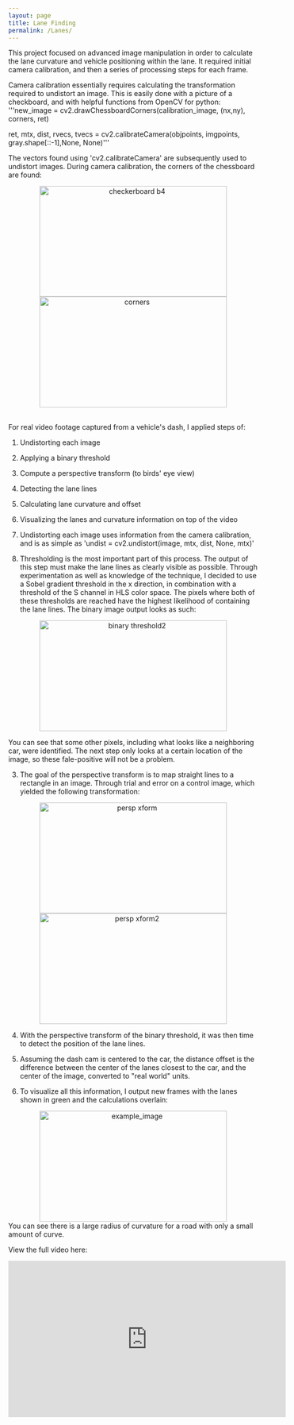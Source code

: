```yaml
---
layout: page
title: Lane Finding
permalink: /Lanes/
---
```

This project focused on advanced image manipulation in order to calculate the lane curvature and vehicle positioning within the lane. It required initial camera calibration, and then a series of processing steps for each frame.

Camera calibration essentially requires calculating the transformation required to undistort an image. This is easily done with a picture of a checkboard, and with helpful functions from OpenCV for python:
'''new_image = cv2.drawChessboardCorners(calibration_image, (nx,ny), corners, ret)

ret, mtx, dist, rvecs, tvecs = cv2.calibrateCamera(objpoints, imgpoints, gray.shape[::-1],None, None)'''

The vectors found using 'cv2.calibrateCamera' are subsequently used to undistort images. During camera calibration, the corners of the chessboard are found:
<center><a data-flickr-embed="true"  href="https://www.flickr.com/photos/169500224@N07/46645486945/in/dateposted-public/" title="checkerboard b4"><img src="https://live.staticflickr.com/7922/46645486945_9594ff6bc2.jpg" width="378" height="223" alt="checkerboard b4"></a><a data-flickr-embed="true"  href="https://www.flickr.com/photos/169500224@N07/33684284938/in/dateposted-public/" title="corners"><img src="https://live.staticflickr.com/7862/33684284938_a6c97706ae.jpg" width="378" height="223" alt="corners"></a></script></center>

<br>For real video footage captured from a vehicle's dash, I applied steps of:
1. Undistorting each image
2. Applying a binary threshold
3. Compute a perspective transform (to birds' eye view)
4. Detecting the lane lines
5. Calculating lane curvature and offset
6. Visualizing the lanes and curvature information on top of the video

1. Undistorting each image uses information from the camera calibration, and is as simple as 'undist = cv2.undistort(image, mtx, dist, None, mtx)'

2. Thresholding is the most important part of this process. The output of this step must make the lane lines as clearly visible as possible. Through experimentation as well as knowledge of the technique, I decided to use a Sobel gradient threshold in the x direction, in combination with a threshold of the S channel in HLS color space. The pixels where both of these thresholds are reached have the highest likelihood of containing the lane lines. The binary image output looks as such:

<center><a data-flickr-embed="true"  href="https://www.flickr.com/photos/169500224@N07/46645486985/in/dateposted-public/" title="binary threshold2"><img src="https://live.staticflickr.com/7865/46645486985_71e24c7a19.jpg" width="378" height="223" alt="binary threshold2"></a></center>

You can see that some other pixels, including what looks like a neighboring car, were identified. The next step only looks at a certain location of the image, so these fale-positive will not be a problem. 

3. The goal of the perspective transform is to map straight lines to a rectangle in an image. Through trial and error on a control image, which yielded the following transformation:

<center><a data-flickr-embed="true"  href="https://www.flickr.com/photos/169500224@N07/46837284414/in/dateposted-public/" title="persp xform"><img src="https://live.staticflickr.com/7892/46837284414_53f6ebd159.jpg" width="378" height="223" alt="persp xform"></a><a data-flickr-embed="true"  href="https://www.flickr.com/photos/169500224@N07/33684284668/in/dateposted-public/" title="persp xform2"><img src="https://live.staticflickr.com/7833/33684284668_5c05c6d0e9.jpg" width="378" height="223" alt="persp xform2"></a></center>

4. With the perspective transform of the binary threshold, it was then time to detect the position of the lane lines.

5. Assuming the dash cam is centered to the car, the distance offset is the difference between the center of the lanes closest to the car, and the center of the image, converted to "real world" units. 

6. To visualize all this information, I output new frames with the lanes shown in green and the calculations overlain:
<center><a data-flickr-embed="true"  href="https://www.flickr.com/photos/169500224@N07/46645486905/in/dateposted-public/" title="example_image"><img src="https://live.staticflickr.com/7818/46645486905_58ec24bc52.jpg" width="378" height="223" alt="example_image"></a></center>
You can see there is a large radius of curvature for a road with only a small amount of curve.

View the full video here:
<center><iframe width="560" height="315" src="https://www.youtube.com/embed/b9hYK5LCyrs" frameborder="0" allow="accelerometer; autoplay; encrypted-media; gyroscope; picture-in-picture" allowfullscreen></iframe></center>

